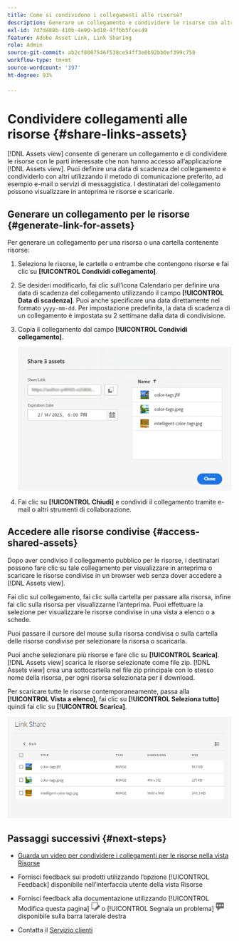 ```yaml
---
title: Come si condividono i collegamenti alle risorse?
description: Generare un collegamento e condividere le risorse con altri utenti che non hanno accesso all’applicazione [!DNL Assets view] .
exl-id: 7d7d488b-410b-4e90-bd10-4ffbb5fcec49
feature: Adobe Asset Link, Link Sharing
role: Admin
source-git-commit: ab2cf8007546f538ce54ff3e0b92bb0ef399c758
workflow-type: tm+mt
source-wordcount: '397'
ht-degree: 93%

---
```


# Condividere collegamenti alle risorse {#share-links-assets}

[!DNL Assets view] consente di generare un collegamento e di condividere le risorse con le parti interessate che non hanno accesso all’applicazione [!DNL Assets view]. Puoi definire una data di scadenza del collegamento e condividerlo con altri utilizzando il metodo di comunicazione preferito, ad esempio e-mail o servizi di messaggistica. I destinatari del collegamento possono visualizzare in anteprima le risorse e scaricarle.

## Generare un collegamento per le risorse {#generate-link-for-assets}

Per generare un collegamento per una risorsa o una cartella contenente risorse:

1. Seleziona le risorse, le cartelle o entrambe che contengono risorse e fai clic su **[!UICONTROL Condividi collegamento]**.

1. Se desideri modificarlo, fai clic sull’icona Calendario per definire una data di scadenza del collegamento utilizzando il campo **[!UICONTROL Data di scadenza]**. Puoi anche specificare una data direttamente nel formato `yyyy-mm-dd`. Per impostazione predefinita, la data di scadenza di un collegamento è impostata su 2 settimane dalla data di condivisione.

1. Copia il collegamento dal campo **[!UICONTROL Condividi collegamento]**.

   ![Opzione per ritagliare e raddrizzare](assets/share-asset-link.png)

1. Fai clic su **[!UICONTROL Chiudi]** e condividi il collegamento tramite e-mail o altri strumenti di collaborazione.

## Accedere alle risorse condivise {#access-shared-assets}

Dopo aver condiviso il collegamento pubblico per le risorse, i destinatari possono fare clic su tale collegamento per visualizzare in anteprima o scaricare le risorse condivise in un browser web senza dover accedere a [!DNL Assets view].

Fai clic sul collegamento, fai clic sulla cartella per passare alla risorsa, infine fai clic sulla risorsa per visualizzarne l’anteprima. Puoi effettuare la selezione per visualizzare le risorse condivise in una vista a elenco o a schede.

Puoi passare il cursore del mouse sulla risorsa condivisa o sulla cartella delle risorse condivise per selezionare la risorsa o scaricarla.

Puoi anche selezionare più risorse e fare clic su **[!UICONTROL Scarica]**. [!DNL Assets view] scarica le risorse selezionate come file zip. [!DNL Assets view] crea una sottocartella nel file zip principale con lo stesso nome della risorsa, per ogni risorsa selezionata per il download.

Per scaricare tutte le risorse contemporaneamente, passa alla **[!UICONTROL Vista a elenco]**, fai clic su **[!UICONTROL Seleziona tutto]** quindi fai clic su **[!UICONTROL Scarica]**.

![Visualizzare in anteprima le risorse condivise](assets/preview-shared-assets.png)

## Passaggi successivi {#next-steps}

* [Guarda un video per condividere i collegamenti per le risorse nella vista Risorse](https://experienceleague.adobe.com/docs/experience-manager-learn/assets-essentials/basics/link-sharing.html?lang=it)

* Fornisci feedback sui prodotti utilizzando l’opzione [!UICONTROL Feedback] disponibile nell’interfaccia utente della vista Risorse

* Fornisci feedback alla documentazione utilizzando [!UICONTROL Modifica questa pagina] ![modifica la pagina](assets/do-not-localize/edit-page.png) o [!UICONTROL Segnala un problema] ![crea un problema GitHub](assets/do-not-localize/github-issue.png) disponibile sulla barra laterale destra

* Contatta il [Servizio clienti](https://experienceleague.adobe.com/?support-solution=General&amp;lang=it#support)
